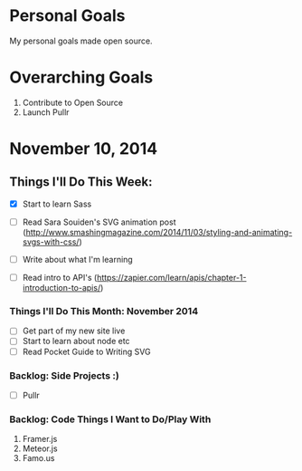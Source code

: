 Personal Goals
==============

My personal goals made open source.


# Overarching Goals
1. Contribute to Open Source
2. Launch Pullr

# November 10, 2014


## Things I'll Do This Week:
- [x] Start to learn Sass
- [ ] Read Sara Souiden's SVG animation post (http://www.smashingmagazine.com/2014/11/03/styling-and-animating-svgs-with-css/)
- [ ] Write about what I'm learning
- [ ] Read intro to API's (https://zapier.com/learn/apis/chapter-1-introduction-to-apis/)


### Things I'll Do This Month: November 2014
- [ ] Get part of my new site live
- [ ] Start to learn about node etc
- [ ] Read Pocket Guide to Writing SVG

### Backlog: Side Projects :)
- [ ] Pullr

### Backlog: Code Things I Want to Do/Play With
1. Framer.js
2. Meteor.js
3. Famo.us
